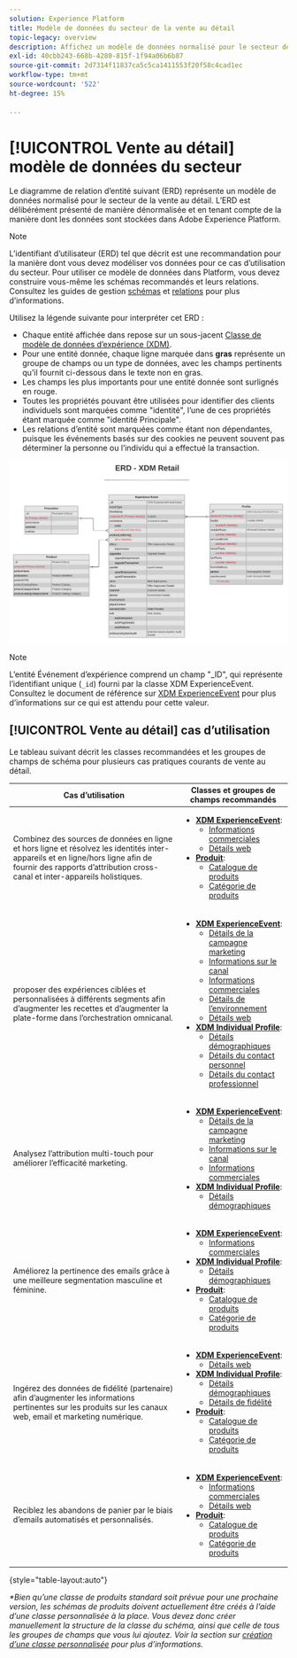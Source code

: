 ```yaml
---
solution: Experience Platform
title: Modèle de données du secteur de la vente au détail
topic-legacy: overview
description: Affichez un modèle de données normalisé pour le secteur de la vente au détail, compatible avec le modèle de données d’expérience (XDM) à utiliser dans Adobe Experience Platform.
exl-id: 40cbb243-668b-4280-815f-1f94a06b6b87
source-git-commit: 2d7314f11837ca5c5ca1411553f20f58c4cad1ec
workflow-type: tm+mt
source-wordcount: '522'
ht-degree: 15%

---
```


# [!UICONTROL Vente au détail] modèle de données du secteur

Le diagramme de relation d’entité suivant (ERD) représente un modèle de données normalisé pour le secteur de la vente au détail. L’ERD est délibérément présenté de manière dénormalisée et en tenant compte de la manière dont les données sont stockées dans Adobe Experience Platform.

>[!NOTE]
>
>L’identifiant d’utilisateur (ERD) tel que décrit est une recommandation pour la manière dont vous devez modéliser vos données pour ce cas d’utilisation du secteur. Pour utiliser ce modèle de données dans Platform, vous devez construire vous-même les schémas recommandés et leurs relations. Consultez les guides de gestion [schémas](../../ui/resources/schemas.md) et [relations](../../tutorials/relationship-ui.md) pour plus d’informations.

Utilisez la légende suivante pour interpréter cet ERD :

* Chaque entité affichée dans repose sur un sous-jacent [Classe de modèle de données d’expérience (XDM)](../composition.md#class).
* Pour une entité donnée, chaque ligne marquée dans **gras** représente un groupe de champs ou un type de données, avec les champs pertinents qu’il fournit ci-dessous dans le texte non en gras.
* Les champs les plus importants pour une entité donnée sont surlignés en rouge.
* Toutes les propriétés pouvant être utilisées pour identifier des clients individuels sont marquées comme &quot;identité&quot;, l’une de ces propriétés étant marquée comme &quot;identité Principale&quot;.
* Les relations d’entité sont marquées comme étant non dépendantes, puisque les événements basés sur des cookies ne peuvent souvent pas déterminer la personne ou l’individu qui a effectué la transaction.

![](../../images/industries/retail.png)

>[!NOTE]
>
>L’entité Événement d’expérience comprend un champ &quot;_ID&quot;, qui représente l’identifiant unique (`_id`) fourni par la classe XDM ExperienceEvent. Consultez le document de référence sur [XDM ExperienceEvent](../../classes/experienceevent.md) pour plus d’informations sur ce qui est attendu pour cette valeur.

## [!UICONTROL Vente au détail] cas d’utilisation

Le tableau suivant décrit les classes recommandées et les groupes de champs de schéma pour plusieurs cas pratiques courants de vente au détail.

| Cas d’utilisation | Classes et groupes de champs recommandés |
| --- | --- |
| Combinez des sources de données en ligne et hors ligne et résolvez les identités inter-appareils et en ligne/hors ligne afin de fournir des rapports d’attribution cross-canal et inter-appareils holistiques. | <ul><li>**[XDM ExperienceEvent](../../classes/experienceevent.md)**:<ul><li>[Informations commerciales](../../field-groups/event/commerce-details.md)</li><li>[Détails web](../../field-groups/event/web-details.md)</li></ul></li><li>**[Produit](../../classes/product.md)**:<ul><li>[Catalogue de produits](../../field-groups/product/product-catalog.md)</li><li>[Catégorie de produits](../../field-groups/product/product-category.md)</li></ul></li></ul> |
| proposer des expériences ciblées et personnalisées à différents segments afin d’augmenter les recettes et d’augmenter la plate-forme dans l’orchestration omnicanal. | <ul><li>**[XDM ExperienceEvent](../../classes/experienceevent.md)**:<ul><li>[Détails de la campagne marketing](../../field-groups/event/campaign-marketing-details.md)</li><li>[Informations sur le canal](../../field-groups/event/channel-details.md)</li><li>[Informations commerciales](../../field-groups/event/commerce-details.md)</li><li>[Détails de l’environnement](../../field-groups/event/environment-details.md)</li><li>[Détails web](../../field-groups/event/web-details.md)</li></ul></li><li>**[XDM Individual Profile](../../classes/individual-profile.md)**:<ul><li>[Détails démographiques](../../field-groups/profile/demographic-details.md)</li><li>[Détails du contact personnel](../../field-groups/profile/personal-contact-details.md)</li><li>[Détails du contact professionnel](../../field-groups/profile/work-contact-details.md)</li></ul></li></ul> |
| Analysez l’attribution multi-touch pour améliorer l’efficacité marketing. | <ul><li>**[XDM ExperienceEvent](../../classes/experienceevent.md)**:<ul><li>[Détails de la campagne marketing](../../field-groups/event/campaign-marketing-details.md)</li><li>[Informations sur le canal](../../field-groups/event/channel-details.md)</li><li>[Informations commerciales](../../field-groups/event/commerce-details.md)</li></ul></li><li>**[XDM Individual Profile](../../classes/individual-profile.md)**:<ul><li>[Détails démographiques](../../field-groups/profile/demographic-details.md)</li></ul></li></ul> |
| Améliorez la pertinence des emails grâce à une meilleure segmentation masculine et féminine. | <ul><li>**[XDM ExperienceEvent](../../classes/experienceevent.md)**:<ul><li>[Informations commerciales](../../field-groups/event/commerce-details.md)</li></ul></li><li>**[XDM Individual Profile](../../classes/individual-profile.md)**:<ul><li>[Détails démographiques](../../field-groups/profile/demographic-details.md)</li></ul></li><li>**[Produit](../../classes/product.md)**:<ul><li>[Catalogue de produits](../../field-groups/product/product-catalog.md)</li><li>[Catégorie de produits](../../field-groups/product/product-category.md)</li></ul></li></ul> |
| Ingérez des données de fidélité (partenaire) afin d’augmenter les informations pertinentes sur les produits sur les canaux web, email et marketing numérique. | <ul><li>**[XDM ExperienceEvent](../../classes/experienceevent.md)**:<ul><li>[Détails web](../../field-groups/event/web-details.md)</li></ul></li><li>**[XDM Individual Profile](../../classes/individual-profile.md)**:<ul><li>[Détails démographiques](../../field-groups/profile/demographic-details.md)</li><li>[Détails de fidélité](../../field-groups/profile/loyalty-details.md)</li></ul></li><li>**[Produit](../../classes/product.md)**:<ul><li>[Catalogue de produits](../../field-groups/product/product-catalog.md)</li><li>[Catégorie de produits](../../field-groups/product/product-category.md)</li></ul></li></ul> |
| Reciblez les abandons de panier par le biais d’emails automatisés et personnalisés. | <ul><li>**[XDM ExperienceEvent](../../classes/experienceevent.md)**:<ul><li>[Informations commerciales](../../field-groups/event/commerce-details.md)</li><li>[Détails web](../../field-groups/event/web-details.md)</li></ul></li><li>**[Produit](../../classes/product.md)**:<ul><li>[Catalogue de produits](../../field-groups/product/product-catalog.md)</li><li>[Catégorie de produits](../../field-groups/product/product-category.md)</li></ul></li></ul> |

{style=&quot;table-layout:auto&quot;}

*\*Bien qu’une classe de produits standard soit prévue pour une prochaine version, les schémas de produits doivent actuellement être créés à l’aide d’une classe personnalisée à la place. Vous devez donc créer manuellement la structure de la classe du schéma, ainsi que celle de tous les groupes de champs que vous lui ajoutez. Voir la section sur [création d’une classe personnalisée](../../ui/resources/classes.md#create) pour plus d’informations.*
